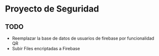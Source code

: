 # Proyecto de Seguridad
## TODO
- Reemplazar la base de datos de usuarios de firebase por funcionalidad QR
- Subir Files encriptadas a Firebase
